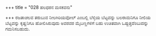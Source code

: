 +++
title = "028 ಹಲಧರನ ಮಸಕವನು"

+++
ರಜತಾಚಲವ ತರುಬುವ ನೀಲಗಿರಿಯವೋಲ್ ಎಂಬಲ್ಲಿ ಬೆಳ್ಳಿಯ ಬೆಟ್ಟವನ್ನು ಬಲರಾಮನಿಗೂ ನೀಲಿಯ ಬೆಟ್ಟವನ್ನು ಕೃಷ್ಣನಿಗೂ ಹೋಲಿಸಿರುವುದು ಅವರವರ ಮೈಬಣ್ಣಗಳಿಗೆ ಬಹು ಉಚಿತವಾಗಿ ಒಪ್ಪುತ್ತದೆಂಬುದನ್ನು ಗಮನಿಸಬಹುದು.